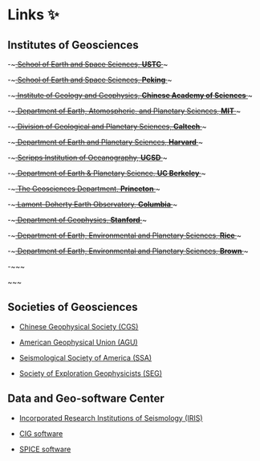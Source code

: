 # Links ✨



## Institutes of Geosciences

-~~~<a class="link-university" href="http://ess.ustc.edu.cn/">
School of Earth and Space Sciences, <strong>USTC</strong>
</a>~~~


-~~~<a class="link-university" href="https://geophy.pku.edu.cn/">
School of Earth and Space Sciences, <strong>Peking</strong>
</a>~~~

-~~~<a class="link-university" href="http://www.igg.cas.cn/">
Institute of Geology and Geophysics, <strong>Chinese Academy of Sciences</strong>
</a>~~~

-~~~<a class="link-university" href="https://eapsweb.mit.edu/">
Department of Earth, Atomospheric, and Planetary Sciences, <strong>MIT</strong>
</a>~~~

-~~~<a class="link-university" href="https://www.gps.caltech.edu/">
Division of Geological and Planetary Sciences, <strong>Caltech</strong>
</a>~~~

-~~~<a class="link-university" href="https://eps.harvard.edu/">
Department of Earth and Planetary Sciences, <strong>Harvard</strong>
</a>~~~

-~~~<a class="link-university" href="https://scripps.ucsd.edu/">
Scripps Institution of Oceanography, <strong>UCSD</strong>
</a>~~~

-~~~<a class="link-university" href="http://eps.berkeley.edu/">
Department of Earth & Planetary Science, <strong>UC Berkeley</strong>
</a>~~~

-~~~<a class="link-university" href="https://geosciences.princeton.edu/">
The Geosciences Department, <strong>Princeton</strong>
</a>~~~

-~~~<a class="link-university" href="https://lamont.columbia.edu/">
Lamont-Doherty Earth Observatory, <strong>Columbia</strong>
</a>~~~

-~~~<a class="link-university" href="https://earth.stanford.edu/">
Department of Geophysics, <strong>Stanford</strong>
</a>~~~

-~~~<a class="link-university" href="https://earthscience.rice.edu/">
Department of Earth, Environmental and Planetary Sciences, <strong>Rice</strong>
</a>~~~

-~~~<a class="link-university" href="https://www.brown.edu/academics/earth-environmental-planetary-sciences/">
Department of Earth, Environmental and Planetary Sciences, <strong>Brown</strong>
</a>~~~

-~~~<a class="link-university" href="">

</a>~~~




## Societies of Geosciences


- [Chinese Geophysical Society (CGS)](http://www.cgscgs.org.cn/)

- [American Geophysical Union (AGU)](https://www.agu.org/)

- [Seismological Society of America (SSA)](https://www.seismosoc.org/)

- [Society of Exploration Geophysicists (SEG)](https://seg.org/)







## Data and Geo-software Center


- [Incorporated Research Institutions of Seismology (IRIS)](https://www.iris.edu/hq/)

- [CIG software](https://geodynamics.org/cig/software/)

- [SPICE software](http://www.spice-rtn.org/)


